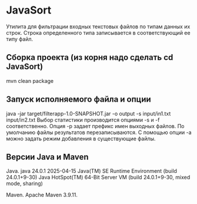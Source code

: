 # JavaSort
Утилита для фильтрации входных текстовых файлов по типам данных их строк. Строка определенного типа записывается в соответствующий ее типу файл. 
## Сборка проекта (из корня надо сделать cd JavaSort)
mvn clean package
## Запуск исполняемого файла и опции
java -jar target/filterapp-1.0-SNAPSHOT.jar -o output -s input/in1.txt input/in2.txt
Выбор статистики производится опциями -s и -f соответственно.
Опция -p задает префикс имен выходных файлов.
По умолчанию файлы результатов перезаписываются. С помощью опции -a
можно задать режим добавления в существующие файлы.
## Версии Java и Maven
Java. java 24.0.1 2025-04-15
Java(TM) SE Runtime Environment (build 24.0.1+9-30)
Java HotSpot(TM) 64-Bit Server VM (build 24.0.1+9-30, mixed mode, sharing)

Maven. Apache Maven 3.9.11.
